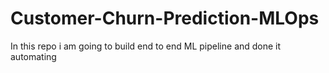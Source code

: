 # Customer-Churn-Prediction-MLOps
In this repo i am going to build end to end ML pipeline and done it automating
